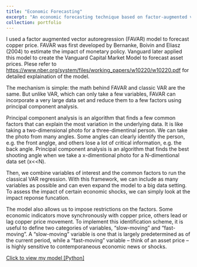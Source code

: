 ```yaml
---
title: "Economic Forecasting"
excerpt: "An economic forecasting technique based on factor-augmented vector autoregression and incorporates big data. <br/><img src='/images/DEA image.png' style='zoom:65%'>"
collection: portfolio
---
```


I used a factor augmented vector autoregression (FAVAR) model to forecast copper price. FAVAR was first developed by Bernanke, Boivin and Eliasz (2004) to estimate the impact of monetary policy. Vanguard later applied this model to create the Vanguard Capital Market Model to forecast asset prices. Plese refer to https://www.nber.org/system/files/working_papers/w10220/w10220.pdf for detailed explaination of the model.

The mechanism is simple: the math behind FAVAR and classic VAR are the same. But unlike VAR, which can only take a few variables, FAVAR can incorporate a very large data set and reduce them to a few factors using principal component analysis.

Principal component analysis is an algorithm that finds a few common factors that can explain the most variation in the underlying data. It is like taking a two-dimensional photo for a three-dimentinal person. We can take the photo from many angles. Some angles can clearly identify the person, e.g. the front anglge, and others lose a lot of critical information, e.g. the back angle. Principal component analysis is an algorithm that finds the best shooting angle when we take a x-dimentional photo for a N-dimentional data set (x<<N).

Then, we combine variables of interest and the common factors to run the classical VAR regression. With this framework, we can include as many variables as possible and can even expand the model to a big data setting. To assess the impact of certain economic shocks, we can simply look at the impact reponse funcation.

The model also allows us to impose restrictions on the factors. Some economic indicators move synchronously with copper price, others lead or lag copper price movement. To implement this identification scheme, it is useful to define two categories of variables, “slow-moving” and “fast-moving”. A “slow-moving” variable is one that is largely predetermined as of the current period, while a “fast-moving” variable – think of an asset price – is highly sensitive to contemporaneous economic news or shocks.


[Click to view my model [Python]](https://github.com/HoagieT/Factor-Augmented-Vector-Autoregression)
